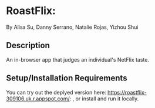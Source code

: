 # RoastFlix:
By Alisa Su, Danny Serrano, Natalie Rojas, Yizhou Shui

## Description
An in-browser app that judges an individual's NetFlix taste. 

## Setup/Installation Requirements
You can try out the deplyed version here: https://roastflix-309106.uk.r.appspot.com/: , or install and run it locally.

